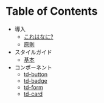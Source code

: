 # Table of Contents

* 導入
  * [これはなに?](introduction/what-is-this.md)
  * [原則](introduction/principle.md)
* スタイルガイド
  * [基本](styleguide/styleguid.md)
* コンポーネント
  * [td-button](components/button.md)
  * [td-badge](components/badge.md)
  * [td-form](components/form.md)
  * [td-card](components/card.md)

